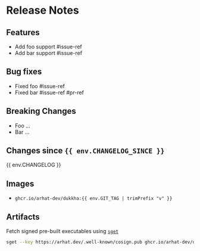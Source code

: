 # Release Notes

## Features

- Add foo support #issue-ref
- Add bar support #issue-ref

## Bug fixes

- Fixed foo #issue-ref
- Fixed bar #issue-ref #pr-ref

## Breaking Changes

- Foo ...
- Bar ...

## Changes since `{{ env.CHANGELOG_SINCE }}`

{{ env.CHANGELOG }}

## Images

- `ghcr.io/arhat-dev/dukkha:{{ env.GIT_TAG | trimPrefix "v" }}`

## Artifacts

Fetch signed pre-built executables using [`sget`](https://github.com/sigstore/cosign#blobs)

```bash
sget --key https://arhat.dev/.well-known/cosign.pub ghcr.io/arhat-dev/dist/dukkha:{{ env.GIT_TAG | trimPrefix "v" }}-{KERNEL}-{ARCH}
```
